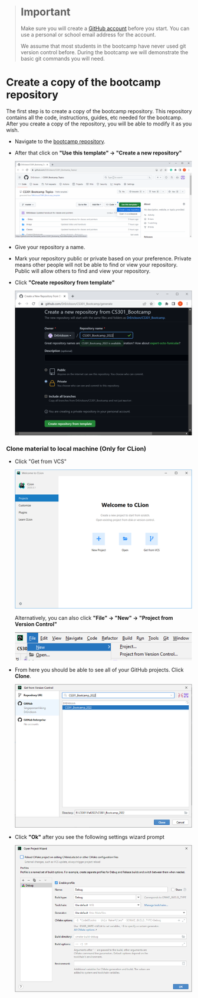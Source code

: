 > # Important
> 
> Make sure you will create a [GitHub account](https://github.com/) before 
> you start.  You can use a personal or school email address for the account.
> 
> We assume that most students in the bootcamp have never used git version 
> control before. During the bootcamp we will demonstrate the basic git 
> commands you will need.

# Create a copy of the bootcamp repository

The first step is to create a copy of the bootcamp repository.  This 
repository contains all the code, instructions, guides, etc needed for the 
bootcamp.  After you create a copy of the repository, you will be able to 
modify it as you wish.

* Navigate to the
  [bootcamp repository](https://github.com/DrErickson/CS301_Bootcamp_Topics).

* After that click on **"Use this template" &rarr; "Create a new repository"**

  ![img_4.png](_md_images/Use_this_template.png)

* Give your repository a name.
* Mark your repository public or private based on
  your preference.  Private means other people will not be able to find or
  view your repository.  Public will allow others to find and view your
  repository.
* Click **"Create repository from template"**

  ![img_6.png](_md_images/Create_a_new_respository_from_Bootcamp.png)

### Clone material to local machine (Only for CLion)

* Click "Get from VCS"

  ![img_8.png](_md_images/Welcome_to_CLion.png)

  Alternatively, you can also click **"File" &rarr; "New" &rarr; "Project from
  Version Control"**

  ![img_9.png](_md_images/project_from_VC.png)
* From here you should be able to see all of your GitHub projects.  Click
  **Clone**.

  ![img_10.png](_md_images/get_from_vc_clone.png)

* Click **"Ok"** after you see the following settings wizard prompt

  ![img_11.png](_md_images/open_project_wizard.png)
